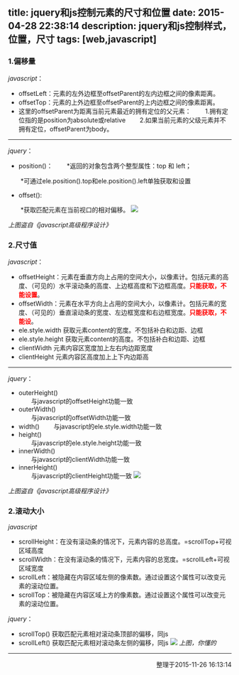 title: jquery和js控制元素的尺寸和位置
date: 2015-04-28 22:38:14
description: jquery和js控制样式，位置，尺寸
tags: [web,javascript]
---

### 1.偏移量
_javascript_：

* offsetLeft：元素的左外边框至offsetParent的左内边框之间的像素距离。
* offsetTop：元素的上外边框至offsetParent的上内边框之间的像素距离。
* 这里的offsetParent为距离当前元素最近的拥有定位的父元素：
　　1.拥有定位指的是position为absolute或relative
　　2.如果当前元素的父级元素并不拥有定位，offsetParent为body。

<!-- more -->

---

_jquery_：

* position()：
　　*返回的对象包含两个整型属性：top 和 left；

　　*可通过ele.position().top和ele.position().left单独获取和设置
* offset():

　　*获取匹配元素在当前视口的相对偏移。
![](/images/201511/8.png)

<i> 上图盗自《javascript高级程序设计》</i>

### 2.尺寸值
_javascript_：

* offsetHeight：元素在垂直方向上占用的空间大小，以像素计。包括元素的高度、（可见的）水平滚动条的高度、上边框高度和下边框高度。<b style="color:red">只能获取，不能设置</b>。
* offsetWidth：元素在水平方向上占用的空间大小，以像素计。包括元素的宽度、（可见的）垂直滚动条的宽度、左边框宽度和右边框宽度。<b style="color:red">只能获取，不能设</b>。
* ele.style.width  获取元素content的宽度。不包括补白和边距、边框
* ele.style.height  获取元素content的高度。不包括补白和边距、边框
* clientWidth  元素内容区宽度加上左右内边距宽度
* clientHeight  元素内容区高度加上上下内边距高

---
_jquery_：

* outerHeight()      
　　与javascript的offsetHeight功能一致
* outerWidth()       
　　与javascript的offsetWidth功能一致
* width()
　　与javascript的ele.style.width功能一致
* height()           
　　与javascript的ele.style.height功能一致
* innerWidth()       
　　与javascript的clientWidth功能一致
* innerHeight()      
　　与javascript的clientHeight功能一致
![](/images/201511/9.png)

<i>上图盗自《javascript高级程序设计》</i>

### 2.滚动大小
_javascript_

* scrollHeight：在没有滚动条的情况下，元素内容的总高度。=scrollTop+可视区域高度
* scrollWidth：在没有滚动条的情况下，元素内容的总宽度。=scrollLeft+可视区域宽度
* scrollLeft：被隐藏在内容区域左侧的像素数。通过设置这个属性可以改变元素的滚动位置。
* scrollTop：被隐藏在内容区域上方的像素数。通过设置这个属性可以改变元素的滚动位置。

_jquery_：

* scrollTop()  获取匹配元素相对滚动条顶部的偏移，同js
* scrollLeft()  获取匹配元素相对滚动条左侧的偏移，同js
![](/images/201511/10.png)
<i>上图，你懂的</i>

---
<p style="text-align:right">整理于2015-11-26 16:13:14</p>